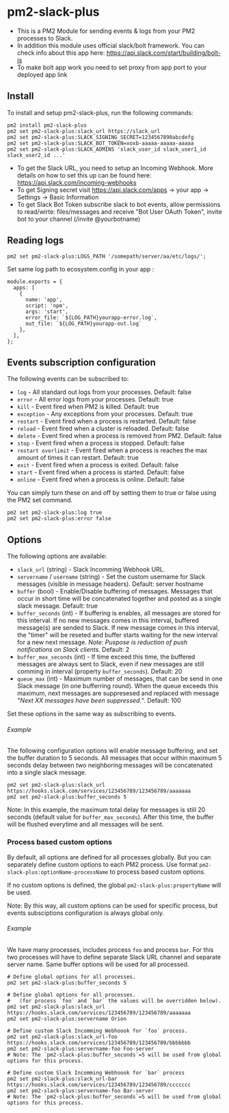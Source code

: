 # pm2-slack-plus

- This is a PM2 Module for sending events & logs from your PM2 processes to Slack.
- In addition this module uses official slack/bolt framework. You can check info about this app here: https://api.slack.com/start/building/bolt-js
- To make bolt app work you need to set proxy from app port to your deployed app link
## Install

To install and setup pm2-slack-plus, run the following commands:

```
pm2 install pm2-slack-plus
pm2 set pm2-slack-plus:slack_url https://slack_url
pm2 set pm2-slack-plus:SLACK_SIGNING_SECRET=1234567890abcdefg
pm2 set pm2-slack-plus:SLACK_BOT_TOKEN=xoxb-aaaaa-aaaaa-aaaaa
pm2 set pm2-slack-plus:SLACK_ADMINS 'slack_user_id slack_user1_id slack_user2_id ...'
```

- To get the Slack URL, you need to setup an Incoming Webhook. More details on how to set this up can be found here: https://api.slack.com/incoming-webhooks
- To get Signing secret visit https://api.slack.com/apps  -> your app -> Settings -> Basic Information
- To get Slack Bot Token subscribe slack to bot events, allow permissions to read/wirte: files/messages and receive "Bot User OAuth Token",  invite bot to your channel (/invite @yourbotname) 


## Reading logs 

```
pm2 set pm2-slack-plus:LOGS_PATH '/somepath/server/aa/etc/logs/';
```

Set same log path to ecosystem.config in your app :

```
module.exports = {
  apps: [
    {
      name: 'app',
      script: 'npm',
      args: 'start',
      error_file: `${LOG_PATH}yourapp-error.log`,
      out_file: `${LOG_PATH}yourapp-out.log`
    },
  ],
};
```


## Events subscription configuration

The following events can be subscribed to:

- `log` - All standard out logs from your processes. Default: false
- `error` - All error logs from your processes. Default: true
- `kill` - Event fired when PM2 is killed. Default: true
- `exception` - Any exceptions from your processes. Default: true
- `restart` - Event fired when a process is restarted. Default: false
- `reload` - Event fired when a cluster is reloaded. Default: false
- `delete` - Event fired when a process is removed from PM2. Default: false
- `stop` - Event fired when a process is stopped. Default: false
- `restart overlimit` - Event fired when a process is reaches the max amount of times it can restart. Default: true
- `exit` - Event fired when a process is exited. Default: false
- `start` -  Event fired when a process is started. Default: false
- `online` - Event fired when a process is online. Default: false

You can simply turn these on and off by setting them to true or false using the PM2 set command.

```
pm2 set pm2-slack-plus:log true
pm2 set pm2-slack-plus:error false
```

## Options

The following options are available:

- `slack_url` (string) - Slack Incomming Webhook URL.
- `servername` / `username` (string) - Set the custom username for Slack messages (visible in message headers). Default: server hostname
- `buffer` (bool) - Enable/Disable buffering of messages. Messages that occur in short time will be concatenated together and posted as a single slack message. Default: true
- `buffer_seconds` (int) - If buffering is enables, all messages are stored for this interval. If no new messages comes in this interval, buffered message(s) are sended to Slack. If new message comes in this interval, the "timer" will be reseted and buffer starts waiting for the new interval for a new next message. *Note: Puspose is reduction of push notifications on Slack clients.* Default: 2
- `buffer_max_seconds` (int) - If time exceed this time, the buffered messages are always sent to Slack, even if new messages are still comming in interval (property `buffer_seconds`). Default: 20
- `queue_max` (int) - Maximum number of messages, that can be send in one Slack message (in one bufferring round). When the queue exceeds this maximum, next messages are suppresesed and replaced with message "*Next XX messages have been suppressed.*". Default: 100

Set these options in the same way as subscribing to events.


###### Example

The following configuration options will enable message buffering, and set the buffer duration to 5 seconds. All messages that occur within maximum 5 seconds delay between two neighboring messages will be concatenated into a single slack message.

```
pm2 set pm2-slack-plus:slack_url https://hooks.slack.com/services/123456789/123456789/aaaaaaa
pm2 set pm2-slack-plus:buffer_seconds 5
```

Note: In this example, the maximum total delay for messages is still 20 seconds (default value for `buffer_max_seconds`). After this time, the buffer will be flushed
everytime and all messages will be sent.

### Process based custom options

By default, all options are defined for all processes globally.
But you can separately define custom options to each PM2 process.
Use format `pm2-slack-plus:optionName-processName` to process based custom options.

If no custom options is defined, the global `pm2-slack-plus:propertyName` will be used.

Note: By this way, all custom options can be used for specific process, but events subsciptions configuration is always global only.

###### Example

We have many processes, includes process `foo` and process `bar`.
For this two processes will have to define separate Slack URL channel and separate server name.
Same buffer options will be used for all processed. 

```
# Define global options for all processes.
pm2 set pm2-slack-plus:buffer_seconds 5

# Define global options for all processes.
#   (for process `foo` and `bar` the values will be overridden below).
pm2 set pm2-slack-plus:slack_url https://hooks.slack.com/services/123456789/123456789/aaaaaaa
pm2 set pm2-slack-plus:servername Orion

# Define custom Slack Incomming Webhoook for `foo` process.
pm2 set pm2-slack-plus:slack_url-foo https://hooks.slack.com/services/123456789/123456789/bbbbbbb
pm2 set pm2-slack-plus:servername-foo Foo-server
# Note: The `pm2-slack-plus:buffer_seconds`=5 will be used from global options for this process. 

# Define custom Slack Incomming Webhoook for `bar` process
pm2 set pm2-slack-plus:slack_url-bar https://hooks.slack.com/services/123456789/123456789/ccccccc
pm2 set pm2-slack-plus:servername-foo Bar-server
# Note: The `pm2-slack-plus:buffer_seconds`=5 will be used from global options for this process. 
```
  
